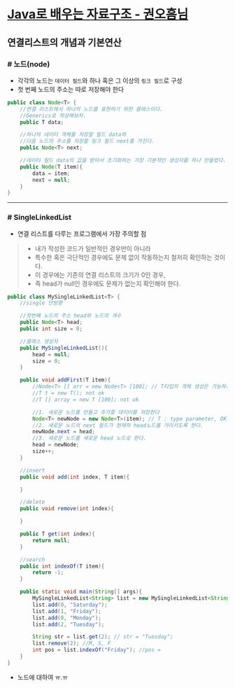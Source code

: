 # [Java로 배우는 자료구조 - 권오흠님](https://www.inflearn.com/course/java-%EC%9E%90%EB%A3%8C%EA%B5%AC%EC%A1%B0/dashboard)

## 연결리스트의 개념과 기본연산

### # 노드(node)

- 각각의 노드는 `데이터 필드`와 하나 혹은 그 이상의 `링크 필드`로 구성
- 첫 번째 노드의 주소는 따로 저장해야 한다

```java
public class Node<T> {
    //연결 리스트에서 하나의 노드를 표현하기 위한 클래스이다.
    //Generics로 작성해보자.
    public T data;

    //하나의 데이터 객체를 저장할 필드 data와
    //다음 노드의 주소를 저장할 링크 필드 next를 가진다.
    public Node<T> next;

    //데이터 필드 data의 값을 받아서 초기화하는 가장 기본적인 생성자를 하나 만들었다.
    public Node(T item){
        data = item;
        next = null;
    }
}
```

---

### # SingleLinkedList

- 연결 리스트를 다루는 프로그램에서 가장 주의할 점

>- 내가 작성한 코드가 일반적인 경우만이 아니라
>- 특수한 혹은 극단적인 경우에도 문제 없이 작동하는지 철저히 확인하는 것이다.
>- 이 경우에는 기존의 연결 리스트의 크기가 0인 경우,
>- 즉 head가 null인 경우에도 문제가 없는지 확인해야 한다.

```java
public class MySingleLinkedList<T> {
    //single 단방향

    //첫번째 노드의 주소 head와 노드의 개수
    public Node<T> head;
    public int size = 0;

    //클래스 생성자
    public MySingleLinkedList(){
        head = null;
        size = 0;
    }

    public void addFirst(T item){
        //Node<T> [] arr = new Node<T> [100]; // T타입의 객체 생성은 가능하지만, 배열은 생성 불가
        //T t = new T(); not ok
        //T [] array = new T [100]; not ok

        //1. 새로운 노드를 만들고 추가할 데이터를 저장한다
        Node<T> newNode = new Node<T>(item); // T : type parameter, OK
        //2. 새로운 노드의 next 필드가 현재의 head노드를 가리키도록 한다.
        newNode.next = head;
        //3. 새로운 노드를 새로운 head 노드로 한다.
        head = newNode;
        size++;
    }

    //insert
    public void add(int index, T item){

    }

    //delete
    public void remove(int index){

    }

    public T get(int index){
        return null;
    }

    //search
    public int indexOf(T item){
        return -1;
    }

    public static void main(String[] args){
        MySingleLinkedList<String> list = new MySingleLinkedList<String>();
        list.add(0, "Saturday");
        list.add(1, "Friday");
        list.add(0, "Monday");
        list.add(2, "Tuesday");

        String str = list.get(2); // str = "Tuesday";
        list.remove(2); //M, S, F
        int pos = list.indexOf("Friday"); //pos =
    }
}
```

- 노드에 대하여 ㅠ.ㅠ
